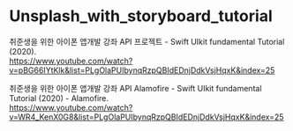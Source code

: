 # Unsplash_with_storyboard_tutorial
취준생을 위한 아이폰 앱개발 강좌 API 프로젝트 - Swift UIkit fundamental Tutorial (2020).  
https://www.youtube.com/watch?v=pBG66IYtKlk&list=PLgOlaPUIbynqRzpQBIdEDnjDdkVsjHqxK&index=25

취준생을 위한 아이폰 앱개발 강좌 API Alamofire - Swift UIkit fundamental Tutorial (2020) - Alamofire.  
https://www.youtube.com/watch?v=WR4_KenX0G8&list=PLgOlaPUIbynqRzpQBIdEDnjDdkVsjHqxK&index=25
